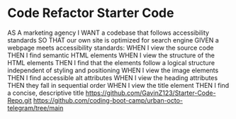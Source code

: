 # Code Refactor Starter Code
AS A marketing agency
I WANT a codebase that follows accessibility standards
SO THAT our own site is optimized for search engine
GIVEN a webpage meets accessibility standards:
WHEN I view the source code
THEN I find semantic HTML elements
WHEN I view the structure of the HTML elements
THEN I find that the elements follow a logical structure independent of styling and positioning
WHEN I view the image elements
THEN I find accessible alt attributes
WHEN I view the heading attributes
THEN they fall in sequential order
WHEN I view the title element
THEN I find a concise, descriptive title
https://github.com/GavinZ123/Starter-Code-Repo.git
https://github.com/coding-boot-camp/urban-octo-telegram/tree/main
